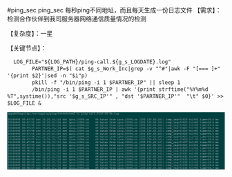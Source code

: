 #ping_sec
ping_sec 每秒ping不同地址，而且每天生成一份日志文件
  【需求】：检测合作伙伴到我司服务器网络通信质量情况的检测
  
  【复杂度】：一星
  
  【关键节点】：
  ```
    LOG_FILE="${LOG_PATH}/ping-call.${g_s_LOGDATE}.log"
          PARTNER_IP=$( cat $g_s_Work_Inc|grep -v "^#"|awk -F "[=== ]+" '{print $2}'|sed -n "$i"p)
          pkill -f "/bin/ping -i 1 $PARTNER_IP" || sleep 1
          /bin/ping -i 1 $PARTNER_IP | awk '{print strftime("%Y%m%d %T",systime()),"src '$g_s_SRC_IP'" , "dst '$PARTNER_IP'"  "\t" $0}' >> $LOG_FILE &
  ```
  
  ![image](https://github.com/Luolired/Dev_Shell_Item/blob/master/ping_sec/pinglog.jpg)
